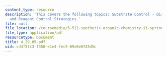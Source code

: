 ```yaml
---
content_type: resource
description: 'This covers the following topics: Substrate Control - Directed Hydrogenation,
  and Reagent Control Strategies.'
file: null
file_location: /coursemedia/5-512-synthetic-organic-chemistry-ii-spring-2005/cd4f57c3f358e1e4fec969e6e6745d5c_4_29_05.pdf
file_type: application/pdf
resourcetype: Document
title: 4_29_05.pdf
uid: cd4f57c3-f358-e1e4-fec9-69e6e6745d5c
---
```

